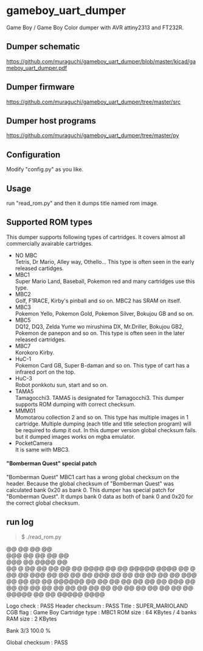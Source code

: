 # gameboy_uart_dumper
Game Boy / Game Boy Color dumper with AVR attiny2313 and FT232R.

## Dumper schematic

https://github.com/muraguchi/gameboy_uart_dumper/blob/master/kicad/gameboy_uart_dumper.pdf

## Dumper firmware

https://github.com/muraguchi/gameboy_uart_dumper/tree/master/src

## Dumper host programs

https://github.com/muraguchi/gameboy_uart_dumper/tree/master/py

## Configuration

Modify "config.py" as you like.

## Usage

run "read_rom.py" and then it dumps title named rom image.

## Supported ROM types

This dumper supports following types of cartridges.
It covers almost all commercially avairable cartridges.

* NO MBC <br> Tetris, Dr Mario, Alley way, Othello... This type is often seen in the early released cartidges. 
* MBC1 <br> Super Mario Land, Baseball, Pokemon red and many cartridges use this type. 
* MBC2 <br> Golf, F1RACE, Kirby's pinball and so on. MBC2 has SRAM on itself.
* MBC3 <br> Pokemon Yello, Pokemon Gold, Pokemon Silver, Bokujou GB and so on.
* MBC5 <br> DQ12, DQ3, Zelda Yume wo mirushima DX, Mr.Driller, Bokujou GB2, Pokemon de panepon and so on. This type is often seen in the later released cartridges. 
* MBC7 <br> Korokoro Kirby.
* HuC-1 <br> Pokemon Card GB, Super B-daman and so on. This type of cart has a infrared port on the top.
* HuC-3 <br> Robot ponkkotu sun, start and so on.
* TAMA5 <br> Tamagocchi3. TAMA5 is designated for Tamagocchi3. This dumper supports ROM dumping with correct checksum.
* MMM01 <br> Momotarou collection 2 and so on. This type has multiple images in 1 cartridge. Multiple dumping (each title and title selection program) will be required to dump it out. In this dumper version global checksum fails. but it dumped images works on mgba emulator.
* PocketCamera <br> It is same with MBC3.

#### "Bomberman Quest" special patch

"Bomberman Quest" MBC1 cart has a wrong global checksum on the header. Because the global checksum of "Bomberman Quest" was calculated bank 0x20 as bank 0. This dumper has special patch for "Bomberman Quest". It dumps bank 0 data as both of bank 0 and 0x20 for the correct global checksum.

## run log

> $ ./read_rom.py 

@@   @@ @@                             @@       
@@@  @@ @@        @@                   @@       
@@@  @@          @@@@                  @@       
@@ @ @@ @@ @@ @@  @@  @@@@  @@ @@   @@@@@  @@@@ 
@@ @ @@ @@ @@@ @@ @@ @@  @@ @@@ @@ @@  @@ @@  @@
@@  @@@ @@ @@  @@ @@ @@@@@@ @@  @@ @@  @@ @@  @@
@@  @@@ @@ @@  @@ @@ @@     @@  @@ @@  @@ @@  @@
@@   @@ @@ @@  @@ @@  @@@@@ @@  @@  @@@@@  @@@@ 

Logo check      : PASS
Header checksum : PASS
Title           : SUPER_MARIOLAND
CGB flag        : Game Boy
Cartridge type  : MBC1
ROM size        : 64 KBytes / 4 banks
RAM size        : 2 KBytes

Bank 3/3 100.0 % 

Global checksum : PASS
